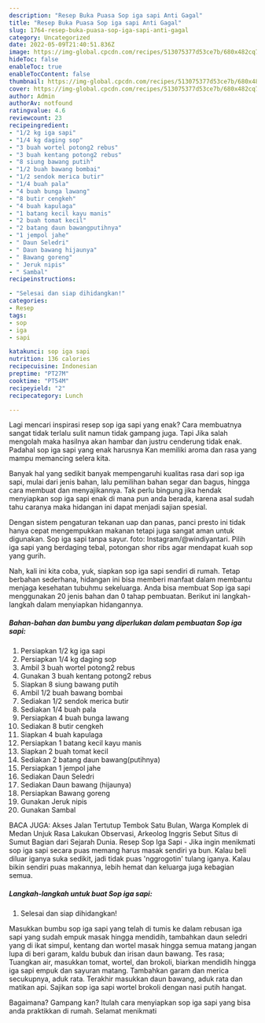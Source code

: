 ```yaml
---
description: "Resep Buka Puasa Sop iga sapi Anti Gagal"
title: "Resep Buka Puasa Sop iga sapi Anti Gagal"
slug: 1764-resep-buka-puasa-sop-iga-sapi-anti-gagal
category: Uncategorized
date: 2022-05-09T21:40:51.836Z
image: https://img-global.cpcdn.com/recipes/513075377d53ce7b/680x482cq70/sop-iga-sapi-foto-resep-utama.jpg
hideToc: false
enableToc: true
enableTocContent: false
thumbnail: https://img-global.cpcdn.com/recipes/513075377d53ce7b/680x482cq70/sop-iga-sapi-foto-resep-utama.jpg
cover: https://img-global.cpcdn.com/recipes/513075377d53ce7b/680x482cq70/sop-iga-sapi-foto-resep-utama.jpg
author: Admin
authorAv: notfound
ratingvalue: 4.6
reviewcount: 23
recipeingredient:
- "1/2 kg iga sapi"
- "1/4 kg daging sop"
- "3 buah wortel potong2 rebus"
- "3 buah kentang potong2 rebus"
- "8 siung bawang putih"
- "1/2 buah bawang bombai"
- "1/2 sendok merica butir"
- "1/4 buah pala"
- "4 buah bunga lawang"
- "8 butir cengkeh"
- "4 buah kapulaga"
- "1 batang kecil kayu manis"
- "2 buah tomat kecil"
- "2 batang daun bawangputihnya"
- "1 jempol jahe"
- " Daun Seledri"
- " Daun bawang hijaunya"
- " Bawang goreng"
- " Jeruk nipis"
- " Sambal"
recipeinstructions:

- "Selesai dan siap dihidangkan!"
categories:
- Resep
tags:
- sop
- iga
- sapi

katakunci: sop iga sapi 
nutrition: 136 calories
recipecuisine: Indonesian
preptime: "PT27M"
cooktime: "PT54M"
recipeyield: "2"
recipecategory: Lunch

---
```



Lagi mencari inspirasi resep sop iga sapi yang enak? Cara membuatnya sangat tidak terlalu sulit namun tidak gampang juga. Tapi Jika salah mengolah maka hasilnya akan hambar dan justru cenderung tidak enak. Padahal sop iga sapi yang enak harusnya Kan memiliki aroma dan rasa yang mampu memancing selera kita.


Banyak hal yang sedikit banyak mempengaruhi kualitas rasa dari sop iga sapi, mulai dari jenis bahan, lalu pemilihan bahan segar dan bagus, hingga cara membuat dan menyajikannya. Tak perlu bingung jika hendak menyiapkan sop iga sapi enak di mana pun anda berada, karena asal sudah tahu caranya maka hidangan ini dapat menjadi sajian spesial.

Dengan sistem pengaturan tekanan uap dan panas, panci presto ini tidak hanya cepat mengempukkan makanan tetapi juga sangat aman untuk digunakan. Sop iga sapi tanpa sayur. foto: Instagram/@windiyantari. Pilih iga sapi yang berdaging tebal, potongan shor ribs agar mendapat kuah sop yang gurih.


Nah, kali ini kita coba, yuk, siapkan sop iga sapi sendiri di rumah. Tetap berbahan sederhana, hidangan ini bisa memberi manfaat dalam membantu menjaga kesehatan tubuhmu sekeluarga. Anda bisa membuat Sop iga sapi menggunakan 20 jenis bahan dan 0 tahap pembuatan. Berikut ini langkah-langkah dalam menyiapkan hidangannya.

<!--inarticleads1-->

##### Bahan-bahan dan bumbu yang diperlukan dalam pembuatan Sop iga sapi:

1. Persiapkan 1/2 kg iga sapi
1. Persiapkan 1/4 kg daging sop
1. Ambil 3 buah wortel potong2 rebus
1. Gunakan 3 buah kentang potong2 rebus
1. Siapkan 8 siung bawang putih
1. Ambil 1/2 buah bawang bombai
1. Sediakan 1/2 sendok merica butir
1. Sediakan 1/4 buah pala
1. Persiapkan 4 buah bunga lawang
1. Sediakan 8 butir cengkeh
1. Siapkan 4 buah kapulaga
1. Persiapkan 1 batang kecil kayu manis
1. Siapkan 2 buah tomat kecil
1. Sediakan 2 batang daun bawang(putihnya)
1. Persiapkan 1 jempol jahe
1. Sediakan  Daun Seledri
1. Sediakan  Daun bawang (hijaunya)
1. Persiapkan  Bawang goreng
1. Gunakan  Jeruk nipis
1. Gunakan  Sambal


BACA JUGA: Akses Jalan Tertutup Tembok Satu Bulan, Warga Komplek di Medan Unjuk Rasa Lakukan Observasi, Arkeolog Inggris Sebut Situs di Sumut Bagian dari Sejarah Dunia. Resep Sop Iga Sapi - Jika ingin menikmati sop iga sapi secara puas memang harus masak sendiri ya bun. Kalau beli diluar iganya suka sedikit, jadi tidak puas &#39;nggrogotin&#39; tulang iganya. Kalau bikin sendiri puas makannya, lebih hemat dan keluarga juga kebagian semua. 

<!--inarticleads2-->

##### Langkah-langkah untuk buat Sop iga sapi:


1. Selesai dan siap dihidangkan!

Masukkan bumbu sop iga sapi yang telah di tumis ke dalam rebusan iga sapi yang sudah empuk masak hingga mendidih, tambahkan daun seledri yang di ikat simpul, kentang dan wortel masak hingga semua matang jangan lupa di beri garam, kaldu bubuk dan irisan daun bawang. Tes rasa; Tuangkan air, masukkan tomat, wortel, dan brokoli, biarkan mendidih hingga iga sapi empuk dan sayuran matang. Tambahkan garam dan merica secukupnya, aduk rata. Terakhir masukkan daun bawang, aduk rata dan matikan api. Sajikan sop iga sapi wortel brokoli dengan nasi putih hangat. 

Bagaimana? Gampang kan? Itulah cara menyiapkan sop iga sapi yang bisa anda praktikkan di rumah. Selamat menikmati
